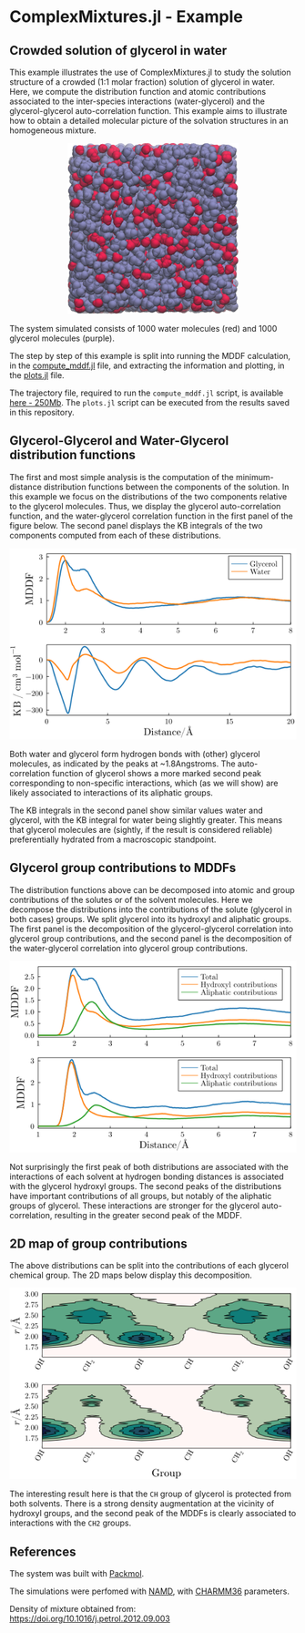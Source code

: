 # ComplexMixtures.jl - Example

## Crowded solution of glycerol in water

This example illustrates the use of ComplexMixtures.jl to study the solution structure of a crowded (1:1 molar fraction) solution of glycerol in water. Here, we compute the distribution function and atomic contributions associated to the inter-species interactions (water-glycerol) and the glycerol-glycerol auto-correlation function. This example aims to illustrate how to obtain a detailed molecular picture of the solvation structures in an homogeneous mixture. 

<center><img width=300px src="./system.png"></center>

The system simulated consists of 1000 water molecules (red) and 1000 glycerol molecules (purple).

The step by step of this example is split into running the MDDF calculation, in the [compute_mddf.jl](./compute_mddf.jl) file, and extracting the information and plotting, in the [plots.jl](./plots.jl) file. 

The trajectory file, required to run the `compute_mddf.jl` script, is available [here - 250Mb](https://drive.google.com/file/d/1BuXJ8AjBeduMSD2CkDJLDNxAAD2QNNg6/view?usp=sharing). The `plots.jl` script can be executed from the results saved in this repository. 

## Glycerol-Glycerol and Water-Glycerol distribution functions

The first and most simple analysis is the computation of the minimum-distance distribution functions between the components of the solution. In this example we focus on the distributions of the two components relative to the glycerol molecules. Thus, we display the glycerol auto-correlation function, and the water-glycerol correlation function in the first panel of the figure below. The second panel displays the KB integrals of the two components computed from each of these distributions. 

![](./results/mddf_kb.png)

Both water and glycerol form hydrogen bonds with (other) glycerol molecules, as indicated by the peaks at ~1.8Angstroms. The auto-correlation function of glycerol shows a more marked second peak corresponding to non-specific interactions, which (as we will show) are likely associated to interactions of its aliphatic groups. 

The KB integrals in the second panel show similar values water and glycerol, with the KB integral for water being slightly greater. This means that glycerol molecules are (sightly, if the result is considered reliable) preferentially hydrated from a macroscopic standpoint. 

## Glycerol group contributions to MDDFs

The distribution functions above can be decomposed into atomic and group contributions of the solutes or of the solvent molecules. Here we decompose the distributions into the contributions of the solute (glycerol in both cases) groups. We split glycerol into its hydroxyl and aliphatic groups. The first panel is the decomposition of the glycerol-glycerol correlation into glycerol group contributions, and the second panel is the decomposition of the water-glycerol correlation into glycerol group contributions. 

![](./results/mddf_groups.png)

Not surprisingly the first peak of both distributions are associated with the interactions of each solvent at hydrogen bonding distances is associated with the glycerol hydroxyl groups. The second peaks of the distributions have important contributions of all groups, but notably of the aliphatic groups of glycerol. These interactions are stronger for the glycerol auto-correlation, resulting in the greater second peak of the MDDF. 

## 2D map of group contributions

The above distributions can be split into the contributions of each glycerol chemical group. The 2D maps below display this decomposition. 

![](./results/map2D_glyc_glyc.png)

The interesting result here is that the `CH` group of glycerol is protected from both solvents. There is a strong density augmentation at the vicinity of hydroxyl groups, and the second peak of the MDDFs is clearly associated to interactions with the `CH2` groups. 

## References

The system was built with [Packmol](http://m3g.iqm.unicamp.br/packmol).

The simulations were perfomed with [NAMD](https://www.ks.uiuc.edu/Research/namd/), with [CHARMM36](https://www.charmm.org) parameters. 

Density of mixture obtained from: https://doi.org/10.1016/j.petrol.2012.09.003